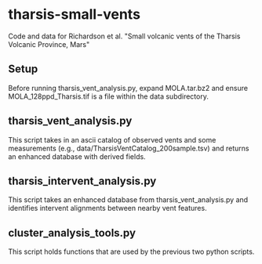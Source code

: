 # tharsis-small-vents
Code and data for Richardson et al. "Small volcanic vents of the Tharsis Volcanic Province, Mars"

## Setup
Before running tharsis_vent_analysis.py, expand MOLA.tar.bz2 and ensure MOLA_128ppd_Tharsis.tif is a file within the data subdirectory.

## tharsis_vent_analysis.py
This script takes in an ascii catalog of observed vents and some measurements (e.g., data/TharsisVentCatalog_200sample.tsv) and returns an enhanced database with derived fields.

## tharsis_intervent_analysis.py
This script takes an enhanced database from tharsis_vent_analysis.py and identifies intervent alignments between nearby vent features.

## cluster_analysis_tools.py
This script holds functions that are used by the previous two python scripts.
